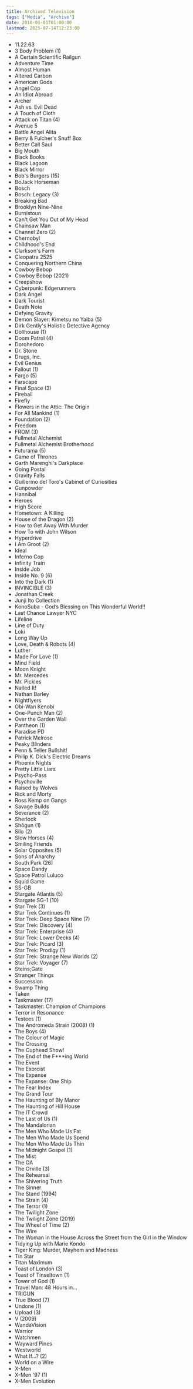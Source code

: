 ```yaml
---
title: Archived Television
tags: ["Media", "Archive"]
date: 2018-01-01T01:00:00
lastmod: 2025-07-14T12:23:00
---
```


* 11.22.63
* 3 Body Problem (1)
* A Certain Scientific Railgun
* Adventure Time
* Almost Human
* Altered Carbon
* American Gods
* Angel Cop
* An Idiot Abroad
* Archer
* Ash vs. Evil Dead
* A Touch of Cloth
* Attack on Titan (4)
* Avenue 5
* Battle Angel Alita
* Berry & Fulcher's Snuff Box
* Better Call Saul
* Big Mouth
* Black Books
* Black Lagoon
* Black Mirror
* Bob's Burgers (15)
* BoJack Horseman
* Bosch
* Bosch: Legacy (3)
* Breaking Bad
* Brooklyn Nine-Nine
* Burnistoun
* Can't Get You Out of My Head
* Chainsaw Man
* Channel Zero (2)
* Chernobyl
* Childhood's End
* Clarkson's Farm
* Cleopatra 2525
* Conquering Northern China
* Cowboy Bebop
* Cowboy Bebop (2021)
* Creepshow
* Cyberpunk: Edgerunners
* Dark Angel
* Dark Tourist
* Death Note
* Defying Gravity
* Demon Slayer: Kimetsu no Yaiba (5)
* Dirk Gently's Holistic Detective Agency
* Dollhouse (1)
* Doom Patrol (4)
* Dorohedoro
* Dr. Stone
* Drugs, Inc.
* Evil Genius
* Fallout (1)
* Fargo (5)
* Farscape
* Final Space (3)
* Fireball
* Firefly
* Flowers in the Attic: The Origin
* For All Mankind (1)
* Foundation (2)
* Freedom
* FROM (3)
* Fullmetal Alchemist
* Fullmetal Alchemist Brotherhood
* Futurama (5)
* Game of Thrones
* Garth Marenghi's Darkplace
* Going Postal
* Gravity Falls
* Guillermo del Toro's Cabinet of Curiosities
* Gunpowder
* Hannibal
* Heroes
* High Score
* Hometown: A Killing
* House of the Dragon (2)
* How to Get Away With Murder
* How To with John Wilson
* Hyperdrive
* I Am Groot (2)
* Ideal
* Inferno Cop
* Infinity Train
* Inside Job
* Inside No. 9 (6)
* Into the Dark (1)
* INVINCIBLE (3)
* Jonathan Creek
* Junji Ito Collection
* KonoSuba - God’s Blessing on This Wonderful World!!
* Last Chance Lawyer NYC
* Lifeline
* Line of Duty
* Loki
* Long Way Up
* Love, Death & Robots (4)
* Luther
* Made For Love (1)
* Mind Field
* Moon Knight
* Mr. Mercedes
* Mr. Pickles
* Nailed It!
* Nathan Barley
* Nightflyers
* Obi-Wan Kenobi
* One-Punch Man (2)
* Over the Garden Wall
* Pantheon (1)
* Paradise PD
* Patrick Melrose
* Peaky Blinders
* Penn & Teller Bullshit!
* Philip K. Dick's Electric Dreams
* Phoenix Nights
* Pretty Little Liars
* Psycho-Pass
* Psychoville
* Raised by Wolves
* Rick and Morty
* Ross Kemp on Gangs
* Savage Builds
* Severance (2)
* Sherlock
* Shōgun (1)
* Silo (2)
* Slow Horses (4)
* Smiling Friends
* Solar Opposites (5)
* Sons of Anarchy
* South Park (26)
* Space Dandy
* Space Patrol Luluco
* Squid Game
* SS-GB
* Stargate Atlantis (5)
* Stargate SG-1 (10)
* Star Trek (3)
* Star Trek Continues (1)
* Star Trek: Deep Space Nine (7)
* Star Trek: Discovery (4)
* Star Trek: Enterprise (4)
* Star Trek: Lower Decks (4)
* Star Trek: Picard (3)
* Star Trek: Prodigy (1)
* Star Trek: Strange New Worlds (2)
* Star Trek: Voyager (7)
* Steins;Gate
* Stranger Things
* Succession
* Swamp Thing
* Taken
* Taskmaster (17)
* Taskmaster: Champion of Champions
* Terror in Resonance
* Testees (1)
* The Andromeda Strain (2008) (1)
* The Boys (4)
* The Colour of Magic
* The Crossing
* The Cuphead Show!
* The End of the F***ing World
* The Event
* The Exorcist
* The Expanse
* The Expanse: One Ship
* The Fear Index
* The Grand Tour
* The Haunting of Bly Manor
* The Haunting of Hill House
* The IT Crowd
* The Last of Us (1)
* The Mandalorian
* The Men Who Made Us Fat
* The Men Who Made Us Spend
* The Men Who Made Us Thin
* The Midnight Gospel (1)
* The Mist
* The OA
* The Orville (3)
* The Rehearsal
* The Shivering Truth
* The Sinner
* The Stand (1994)
* The Strain (4)
* The Terror (1)
* The Twilight Zone
* The Twilight Zone (2019)
* The Wheel of Time (2)
* The Wire
* The Woman in the House Across the Street from the Girl in the Window
* Tidying Up with Marie Kondo
* Tiger King: Murder, Mayhem and Madness
* Tin Star
* Titan Maximum
* Toast of London (3)
* Toast of Tinseltown (1)
* Tower of God (1)
* Travel Man: 48 Hours in...
* TRIGUN
* True Blood (7)
* Undone (1)
* Upload (3)
* V (2009)
* WandaVision
* Warrior
* Watchmen
* Wayward Pines
* Westworld
* What If...? (2)
* World on a Wire
* X-Men
* X-Men '97 (1)
* X-Men Evolution
